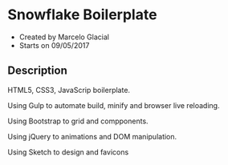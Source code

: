 # Snowflake Boilerplate

* Created by Marcelo Glacial
* Starts on 09/05/2017

## Description

HTML5, CSS3, JavaScrip boilerplate.

Using Gulp to automate build, minify and browser live reloading.

Using Bootstrap to grid and compponents.

Using jQuery to animations and DOM manipulation.

Using Sketch to design and favicons

